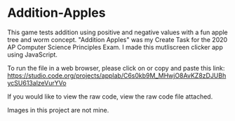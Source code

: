 # Addition-Apples
This game tests addition using positive and negative values with a fun apple tree and worm concept. 
"Addition Apples" was my Create Task for the 2020 AP Computer Science Principles Exam. 
I made this mutliscreen clicker app using JavaScript.

To run the file in a web browser, please click on or copy and paste this link: https://studio.code.org/projects/applab/C6s0kb9M_MHwjO8AvKZ8zDJUBhycSU613alzeVurYVo

If you would like to view the raw code, view the raw code file attached.

Images in this project are not mine. 
